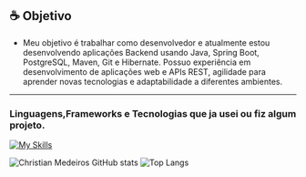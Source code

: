 ## ☕ Objetivo
* Meu objetivo é trabalhar como desenvolvedor e atualmente estou desenvolvendo aplicações Backend usando Java, Spring Boot, PostgreSQL, Maven, Git e Hibernate. Possuo experiência em desenvolvimento de aplicações web e APIs REST, agilidade para aprender novas tecnologias e adaptabilidade a diferentes ambientes.

<hr/>

### Linguagens,Frameworks e Tecnologias que ja usei ou fiz algum projeto.

[![My Skills](https://skills.thijs.gg/icons?i=java,hibernate,postgresql,git,github,maven,spring,js,react&theme=dark)](https://skills.thijs.gg)

![Christian Medeiros GitHub stats](https://github-readme-stats.vercel.app/api?username=christianmedeiros33&show_icons=true&theme=dark)
![Top Langs](https://github-readme-stats.vercel.app/api/top-langs/?username=christianmedeiros33&layout=compact&theme=dark)
